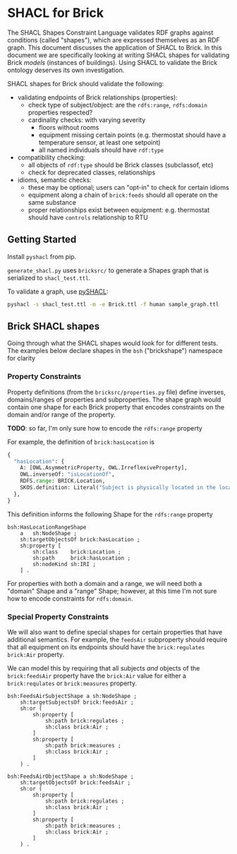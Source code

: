 # SHACL for Brick

The SHACL Shapes Constraint Language validates RDF graphs against conditions (called "shapes"), which are expressed themselves as an RDF graph. This document discusses the application of SHACL to Brick. In this document we are specifically looking at writing SHACL shapes for validating Brick *models* (instances of buildings). Using SHACL to validate the Brick ontology deserves its own investigation.

SHACL shapes for Brick should validate the following:

- validating endpoints of Brick relationships (properties):
  - check type of subject/object: are the `rdfs:range`, `rdfs:domain` properties respected?
  - cardinality checks: with varying severity
    - floors without rooms
    - equipment missing certain points (e.g. thermostat should have a temperature sensor, at least one setpoint)
    - all named individuals should have `rdf:type`
- compatibility checking:
  - all objects of `rdf:type` should be Brick classes (subclassof, etc)
  - check for deprecated classes, relationships
- idioms, semantic checks:
  - these may be optional; users can "opt-in" to check for certain idioms
  - equipment along a chain of `brick:feeds` should all operate on the same substance
  - proper relationships exist between equipment: e.g. thermostat should have `controls` relationship to RTU

## Getting Started

Install `pyshacl` from pip.

`generate_shacl.py` uses `bricksrc/` to generate a Shapes graph that is serialized to `shacl_test.ttl`.

To validate a graph, use [pySHACL](https://github.com/RDFLib/pySHACL):

```bash
pyshacl -s shacl_test.ttl -m -e Brick.ttl -f human sample_graph.ttl
```

## Brick SHACL shapes

Going through what the SHACL shapes would look for for different tests. The examples below declare shapes in the `bsh` ("brickshape") namespace for clarity

### Property Constraints

Property definitions (from the `bricksrc/properties.py` file) define inverses, domains/ranges of properties and subproperties. The shape graph would contain one shape for each Brick property that encodes constraints on the domain and/or range of the property.

**TODO**: so far, I'm only sure how to encode the `rdfs:range` property

For example, the definition of `brick:hasLocation` is

```python
{
  "hasLocation": {
    A: [OWL.AsymmetricProperty, OWL.IrreflexiveProperty],
    OWL.inverseOf: "isLocationOf",
    RDFS.range: BRICK.Location,
    SKOS.definition: Literal("Subject is physically located in the location given by the object"),
  },
}
```

This definition informs the following Shape for the `rdfs:range` property

```ttl
bsh:HasLocationRangeShape
    a   sh:NodeShape ;
    sh:targetObjectsOf brick:hasLocation ;
    sh:property [
        sh:class    brick:Location ;
        sh:path     brick:hasLocation ;
        sh:nodeKind sh:IRI ;
    ] .
```

For properties with both a domain and a range, we will need both a "domain" Shape and a "range" Shape; however, at this time I'm not sure how to encode constraints for `rdfs:domain`.

### Special Property Constraints

We will also want to define special shapes for certain properties that have additional semantics. For example, the `feedsAir` subproperty should require that all equipment on its endpoints should have the `brick:regulates brick:Air` property.

We can model this by requiring that all subjects *and* objects of the `brick:feedsAir` property have the `brick:Air` value for either a `brick:requlates` or `brick:measures` property.

```ttl
bsh:FeedsAirSubjectShape a sh:NodeShape ;
    sh:targetSubjectsOf brick:feedsAir ;
    sh:or (
        sh:property [
            sh:path brick:regulates ;
            sh:class brick:Air ;
        ]
        sh:property [
            sh:path brick:measures ;
            sh:class brick:Air ;
        ]
    ) .

bsh:FeedsAirObjectShape a sh:NodeShape ;
    sh:targetObjectsOf brick:feedsAir ;
    sh:or (
        sh:property [
            sh:path brick:regulates ;
            sh:class brick:Air ;
        ]
        sh:property [
            sh:path brick:measures ;
            sh:class brick:Air ;
        ]
    ) .
```
